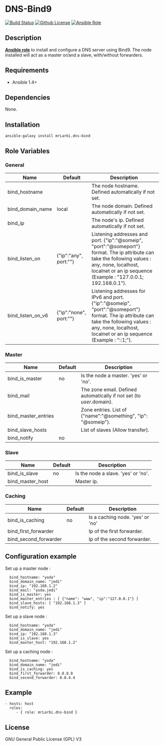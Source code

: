 # DNS-Bind9

[![Build Status](https://travis-ci.org/mrLarbi/DNS-Bind9.svg?branch=master)](https://travis-ci.org/mrLarbi/DNS-Bind9)
[![Github License](https://img.shields.io/aur/license/yaourt.svg?maxAge=2592000)](LICENSE)
[![Ansible Role](https://img.shields.io/badge/ansible--galaxy-mrLarbi.dns--bind-blue.svg)](https://galaxy.ansible.com/mrLarbi/dns-bind/)

## Description

**[Ansible role](https://galaxy.ansible.com/mrLarbi/dns-bind/)** to install and configure a DNS server using Bind9.
The node installed will act as a master or/and a slave, with/without forwarders.

## Requirements

- Ansible 1.4+

## Dependencies

None.

## Installation

```
ansible-galaxy install mrLarbi.dns-bind
```

## Role Variables

### General

|Name|Default|Description|
|----|----|-------|
bind_hostname||The node hostname. Defined automatically if not set.
bind_domain_name|local|The node domain. Defined automatically if not set.
bind_ip||The node's ip. Defined automatically if not set.
bind_listen_on|{"ip":"any", port:""}|Listening addresses and port. {"ip":"@someip", "port":"@someport"} format. The ip attribute can take the following values : any, none, localhost, localnet or an ip sequence (Example : "127.0.0.1; 192.168.0.1").
bind_listen_on_v6|{"ip":"none", port:""}|Listening addresses for IPv6 and port. {"ip":"@someip", "port":"@someport"} format. The ip attribute can take the following values : any, none, localhost, localnet or an ip sequence (Example : "::1;").


### Master

|Name|Default|Description|
|----|----|-------|
bind_is_master|no| Is the node a master. 'yes' or 'no'.
bind_mail||The zone email. Defined automatically if not set (to $user.$domain).
bind_master_entries|| Zone entries. List of {"name":"@something", "ip": "@someip"}.
bind_slave_hosts|| List of slaves (Allow transfer).
bind_notify|no| 

### Slave

|Name|Default|Description|
|----|----|-------|
bind_is_slave|no| Is the node a slave. 'yes' or 'no'.
bind_master_host|| Master ip.

### Caching

|Name|Default|Description|
|----|----|-------|
bind_is_caching|no| Is a caching node. 'yes' or 'no'
bind_first_forwarder|| Ip of the first forwarder.
bind_second_forwarder|| Ip of the second forwarder.

## Configuration example

Set up a master node :

      bind_hostname: "yoda"
      bind_domain_name: "jedi"
      bind_ip: "192.168.1.2"
      bind_mail: "yoda.jedi"
      bind_is_master: yes
      bind_master_entries : [ {"name": "www", "ip":"127.0.0.1"} ]
      bind_slave_hosts: [ "192.168.1.3" ]
      bind_notify: yes

Set up a slave node :

      bind_hostname: "yoda"
      bind_domain_name: "jedi"
      bind_ip: "192.168.1.3"
      bind_is_slave: yes
      bind_master_host: "192.168.1.2"
    
Set up a caching node :

      bind_hostname: "yoda"
      bind_domain_name: "jedi"
      bind_is_caching: yes
      bind_first_forwarder: 8.8.8.8
      bind_second_forwarder: 8.8.4.4
    
## Example

    - hosts: host
      roles:
         - { role: mrLarbi.dns-bind }

## License

GNU General Public License (GPL) V3
